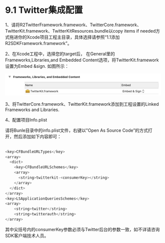 # 9.1 Twitter集成配置

1、请将R2TwitterFramework.framework、TwitterCore.framework、TwitterKit.framework、TwitterKitResources.bundle以copy items if needed方式拖进你的Xcode项目工程主目录，具体选择请参照“1.1添加R2SDKFramework.framework”。

2、在Xcode工程中，选择您的target后， 在General里的Frameworks,Libraries,and Embedded Content选项，将TwitterKit.framework设置为Embed &sign. 如图所示：

![](../../../.gitbook/assets/picture4.png)

3、将TwitterCore.framework、TwitterKit.framework添加到工程设置的Linked Frameworks and Libraries.

4、配置项目Info.plist

请将Bunle目录中的info.plist文件，右键以"Open As Source Code”的方式打开，然后添加如下内容即可：

```objectivec

<key>CFBundleURLTypes</key>
<array>
  <dict>
    <key>CFBundleURLSchemes</key>
    <array>
      <string>twitterkit-<consumerKey></string>
    </array>
  </dict>
</array>
<key>LSApplicationQueriesSchemes</key>
<array>
    <string>twitter</string>
    <string>twitterauth</string>
</array>
```

其中尖括号内的consumerKey参数必须与Twitter后台的参数一致，如不详请咨询SDK客户端技术人员。

